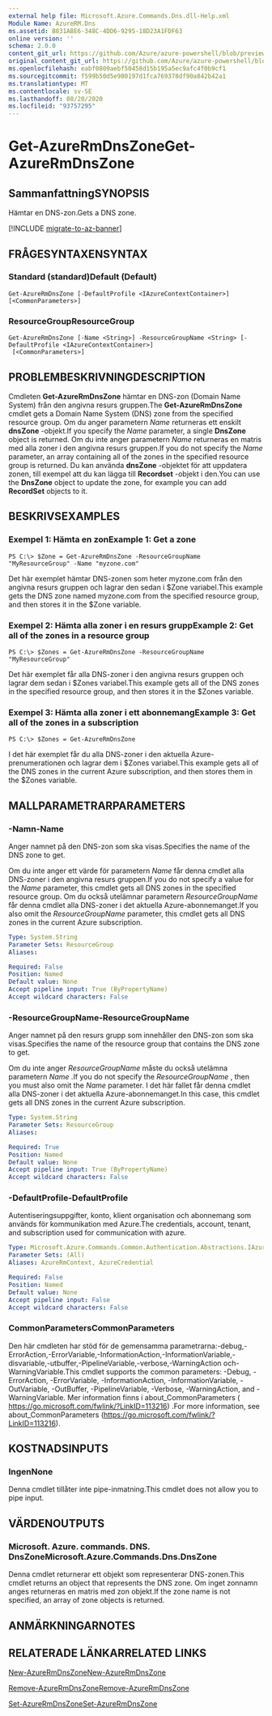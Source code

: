 ```yaml
---
external help file: Microsoft.Azure.Commands.Dns.dll-Help.xml
Module Name: AzureRM.Dns
ms.assetid: B831ABE6-348C-4DD6-9295-18D23A1FDF63
online version: ''
schema: 2.0.0
content_git_url: https://github.com/Azure/azure-powershell/blob/preview/src/ResourceManager/Dns/Commands.Dns/help/Get-AzureRmDnsZone.md
original_content_git_url: https://github.com/Azure/azure-powershell/blob/preview/src/ResourceManager/Dns/Commands.Dns/help/Get-AzureRmDnsZone.md
ms.openlocfilehash: eabf0809aebf50458d15b195a5ec9afc4f0b9cf1
ms.sourcegitcommit: f599b50d5e980197d1fca769378df90a842b42a1
ms.translationtype: MT
ms.contentlocale: sv-SE
ms.lasthandoff: 08/20/2020
ms.locfileid: "93757295"
---
```

# <span data-ttu-id="a3d45-101">Get-AzureRmDnsZone</span><span class="sxs-lookup"><span data-stu-id="a3d45-101">Get-AzureRmDnsZone</span></span>

## <span data-ttu-id="a3d45-102">Sammanfattning</span><span class="sxs-lookup"><span data-stu-id="a3d45-102">SYNOPSIS</span></span>
<span data-ttu-id="a3d45-103">Hämtar en DNS-zon.</span><span class="sxs-lookup"><span data-stu-id="a3d45-103">Gets a DNS zone.</span></span>

[!INCLUDE [migrate-to-az-banner](../../includes/migrate-to-az-banner.md)]

## <span data-ttu-id="a3d45-104">FRÅGESYNTAXEN</span><span class="sxs-lookup"><span data-stu-id="a3d45-104">SYNTAX</span></span>

### <span data-ttu-id="a3d45-105">Standard (standard)</span><span class="sxs-lookup"><span data-stu-id="a3d45-105">Default (Default)</span></span>
```
Get-AzureRmDnsZone [-DefaultProfile <IAzureContextContainer>] [<CommonParameters>]
```

### <span data-ttu-id="a3d45-106">ResourceGroup</span><span class="sxs-lookup"><span data-stu-id="a3d45-106">ResourceGroup</span></span>
```
Get-AzureRmDnsZone [-Name <String>] -ResourceGroupName <String> [-DefaultProfile <IAzureContextContainer>]
 [<CommonParameters>]
```

## <span data-ttu-id="a3d45-107">PROBLEMBESKRIVNING</span><span class="sxs-lookup"><span data-stu-id="a3d45-107">DESCRIPTION</span></span>
<span data-ttu-id="a3d45-108">Cmdleten **Get-AzureRmDnsZone** hämtar en DNS-zon (Domain Name System) från den angivna resurs gruppen.</span><span class="sxs-lookup"><span data-stu-id="a3d45-108">The **Get-AzureRmDnsZone** cmdlet gets a Domain Name System (DNS) zone from the specified resource group.</span></span>
<span data-ttu-id="a3d45-109">Om du anger parametern *Name* returneras ett enskilt **dnsZone** -objekt.</span><span class="sxs-lookup"><span data-stu-id="a3d45-109">If you specify the *Name* parameter, a single **DnsZone** object is returned.</span></span>
<span data-ttu-id="a3d45-110">Om du inte anger parametern *Name* returneras en matris med alla zoner i den angivna resurs gruppen.</span><span class="sxs-lookup"><span data-stu-id="a3d45-110">If you do not specify the *Name* parameter, an array containing all of the zones in the specified resource group is returned.</span></span>
<span data-ttu-id="a3d45-111">Du kan använda **dnsZone** -objektet för att uppdatera zonen, till exempel att du kan lägga till **Recordset** -objekt i den.</span><span class="sxs-lookup"><span data-stu-id="a3d45-111">You can use the **DnsZone** object to update the zone, for example you can add **RecordSet** objects to it.</span></span>

## <span data-ttu-id="a3d45-112">BESKRIVS</span><span class="sxs-lookup"><span data-stu-id="a3d45-112">EXAMPLES</span></span>

### <span data-ttu-id="a3d45-113">Exempel 1: Hämta en zon</span><span class="sxs-lookup"><span data-stu-id="a3d45-113">Example 1: Get a zone</span></span>
```
PS C:\> $Zone = Get-AzureRmDnsZone -ResourceGroupName "MyResourceGroup" -Name "myzone.com"
```

<span data-ttu-id="a3d45-114">Det här exemplet hämtar DNS-zonen som heter myzone.com från den angivna resurs gruppen och lagrar den sedan i $Zone variabel.</span><span class="sxs-lookup"><span data-stu-id="a3d45-114">This example gets the DNS zone named myzone.com from the specified resource group, and then stores it in the $Zone variable.</span></span>

### <span data-ttu-id="a3d45-115">Exempel 2: Hämta alla zoner i en resurs grupp</span><span class="sxs-lookup"><span data-stu-id="a3d45-115">Example 2: Get all of the zones in a resource group</span></span>
```
PS C:\> $Zones = Get-AzureRmDnsZone -ResourceGroupName "MyResourceGroup"
```

<span data-ttu-id="a3d45-116">Det här exemplet får alla DNS-zoner i den angivna resurs gruppen och lagrar dem sedan i $Zones variabel.</span><span class="sxs-lookup"><span data-stu-id="a3d45-116">This example gets all of the DNS zones in the specified resource group, and then stores it in the $Zones variable.</span></span>

### <span data-ttu-id="a3d45-117">Exempel 3: Hämta alla zoner i ett abonnemang</span><span class="sxs-lookup"><span data-stu-id="a3d45-117">Example 3: Get all of the zones in a subscription</span></span>
```
PS C:\> $Zones = Get-AzureRmDnsZone
```

<span data-ttu-id="a3d45-118">I det här exemplet får du alla DNS-zoner i den aktuella Azure-prenumerationen och lagrar dem i $Zones variabel.</span><span class="sxs-lookup"><span data-stu-id="a3d45-118">This example gets all of the DNS zones in the current Azure subscription, and then stores them in the $Zones variable.</span></span>

## <span data-ttu-id="a3d45-119">MALLPARAMETRAR</span><span class="sxs-lookup"><span data-stu-id="a3d45-119">PARAMETERS</span></span>

### <span data-ttu-id="a3d45-120">-Namn</span><span class="sxs-lookup"><span data-stu-id="a3d45-120">-Name</span></span>
<span data-ttu-id="a3d45-121">Anger namnet på den DNS-zon som ska visas.</span><span class="sxs-lookup"><span data-stu-id="a3d45-121">Specifies the name of the DNS zone to get.</span></span>

<span data-ttu-id="a3d45-122">Om du inte anger ett värde för parametern *Name* får denna cmdlet alla DNS-zoner i den angivna resurs gruppen.</span><span class="sxs-lookup"><span data-stu-id="a3d45-122">If you do not specify a value for the *Name* parameter, this cmdlet gets all DNS zones in the specified resource group.</span></span>
<span data-ttu-id="a3d45-123">Om du också utelämnar parametern *ResourceGroupName* får denna cmdlet alla DNS-zoner i det aktuella Azure-abonnemanget.</span><span class="sxs-lookup"><span data-stu-id="a3d45-123">If you also omit the *ResourceGroupName* parameter, this cmdlet gets all DNS zones in the current Azure subscription.</span></span>

```yaml
Type: System.String
Parameter Sets: ResourceGroup
Aliases: 

Required: False
Position: Named
Default value: None
Accept pipeline input: True (ByPropertyName)
Accept wildcard characters: False
```

### <span data-ttu-id="a3d45-124">-ResourceGroupName</span><span class="sxs-lookup"><span data-stu-id="a3d45-124">-ResourceGroupName</span></span>
<span data-ttu-id="a3d45-125">Anger namnet på den resurs grupp som innehåller den DNS-zon som ska visas.</span><span class="sxs-lookup"><span data-stu-id="a3d45-125">Specifies the name of the resource group that contains the DNS zone to get.</span></span>

<span data-ttu-id="a3d45-126">Om du inte anger *ResourceGroupName* måste du också utelämna parametern *Name* .</span><span class="sxs-lookup"><span data-stu-id="a3d45-126">If you do not specify the *ResourceGroupName* , then you must also omit the *Name* parameter.</span></span>
<span data-ttu-id="a3d45-127">I det här fallet får denna cmdlet alla DNS-zoner i det aktuella Azure-abonnemanget.</span><span class="sxs-lookup"><span data-stu-id="a3d45-127">In this case, this cmdlet gets all DNS zones in the current Azure subscription.</span></span>

```yaml
Type: System.String
Parameter Sets: ResourceGroup
Aliases: 

Required: True
Position: Named
Default value: None
Accept pipeline input: True (ByPropertyName)
Accept wildcard characters: False
```

### <span data-ttu-id="a3d45-128">-DefaultProfile</span><span class="sxs-lookup"><span data-stu-id="a3d45-128">-DefaultProfile</span></span>
<span data-ttu-id="a3d45-129">Autentiseringsuppgifter, konto, klient organisation och abonnemang som används för kommunikation med Azure.</span><span class="sxs-lookup"><span data-stu-id="a3d45-129">The credentials, account, tenant, and subscription used for communication with azure.</span></span>

```yaml
Type: Microsoft.Azure.Commands.Common.Authentication.Abstractions.IAzureContextContainer
Parameter Sets: (All)
Aliases: AzureRmContext, AzureCredential

Required: False
Position: Named
Default value: None
Accept pipeline input: False
Accept wildcard characters: False
```

### <span data-ttu-id="a3d45-130">CommonParameters</span><span class="sxs-lookup"><span data-stu-id="a3d45-130">CommonParameters</span></span>
<span data-ttu-id="a3d45-131">Den här cmdleten har stöd för de gemensamma parametrarna:-debug,-ErrorAction,-ErrorVariable,-InformationAction,-InformationVariable,-disvariable,-utbuffer,-PipelineVariable,-verbose,-WarningAction och-WarningVariable.</span><span class="sxs-lookup"><span data-stu-id="a3d45-131">This cmdlet supports the common parameters: -Debug, -ErrorAction, -ErrorVariable, -InformationAction, -InformationVariable, -OutVariable, -OutBuffer, -PipelineVariable, -Verbose, -WarningAction, and -WarningVariable.</span></span> <span data-ttu-id="a3d45-132">Mer information finns i about_CommonParameters ( https://go.microsoft.com/fwlink/?LinkID=113216) .</span><span class="sxs-lookup"><span data-stu-id="a3d45-132">For more information, see about_CommonParameters (https://go.microsoft.com/fwlink/?LinkID=113216).</span></span>

## <span data-ttu-id="a3d45-133">KOSTNADS</span><span class="sxs-lookup"><span data-stu-id="a3d45-133">INPUTS</span></span>

### <span data-ttu-id="a3d45-134">Ingen</span><span class="sxs-lookup"><span data-stu-id="a3d45-134">None</span></span>
<span data-ttu-id="a3d45-135">Denna cmdlet tillåter inte pipe-inmatning.</span><span class="sxs-lookup"><span data-stu-id="a3d45-135">This cmdlet does not allow you to pipe input.</span></span>

## <span data-ttu-id="a3d45-136">VÄRDEN</span><span class="sxs-lookup"><span data-stu-id="a3d45-136">OUTPUTS</span></span>

### <span data-ttu-id="a3d45-137">Microsoft. Azure. commands. DNS. DnsZone</span><span class="sxs-lookup"><span data-stu-id="a3d45-137">Microsoft.Azure.Commands.Dns.DnsZone</span></span>
<span data-ttu-id="a3d45-138">Denna cmdlet returnerar ett objekt som representerar DNS-zonen.</span><span class="sxs-lookup"><span data-stu-id="a3d45-138">This cmdlet returns an object that represents the DNS zone.</span></span>
<span data-ttu-id="a3d45-139">Om inget zonnamn anges returneras en matris med zon objekt.</span><span class="sxs-lookup"><span data-stu-id="a3d45-139">If the zone name is not specified, an array of zone objects is returned.</span></span>

## <span data-ttu-id="a3d45-140">ANMÄRKNINGAR</span><span class="sxs-lookup"><span data-stu-id="a3d45-140">NOTES</span></span>

## <span data-ttu-id="a3d45-141">RELATERADE LÄNKAR</span><span class="sxs-lookup"><span data-stu-id="a3d45-141">RELATED LINKS</span></span>

[<span data-ttu-id="a3d45-142">New-AzureRmDnsZone</span><span class="sxs-lookup"><span data-stu-id="a3d45-142">New-AzureRmDnsZone</span></span>](./New-AzureRmDnsZone.md)

[<span data-ttu-id="a3d45-143">Remove-AzureRmDnsZone</span><span class="sxs-lookup"><span data-stu-id="a3d45-143">Remove-AzureRmDnsZone</span></span>](./Remove-AzureRmDnsZone.md)

[<span data-ttu-id="a3d45-144">Set-AzureRmDnsZone</span><span class="sxs-lookup"><span data-stu-id="a3d45-144">Set-AzureRmDnsZone</span></span>](./Set-AzureRmDnsZone.md)
